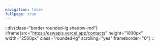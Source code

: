 ```yaml
---
navigation: false
fullpage: true
---
```

::div{class="border rounded-lg shadow-md"}
:iframe{src="https://eswapis.vercel.app/contacts" height="1000px" width="2500px" class="rounded-lg" scrolling="yes" frameborder="0"}
::




